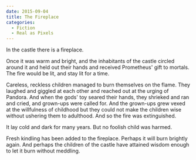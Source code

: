 ```yaml
---
date: 2015-09-04
title: The Fireplace
categories:
  - Fiction
  - Real as Pixels
---
```


In the castle there is a fireplace.

Once it was warm and bright, and the inhabitants of the castle circled around it and held out their hands and received Prometheus' gift to mortals. The fire would be lit, and stay lit for a time.

Careless, reckless children managed to burn themselves on the flame. They laughed and giggled at each other and reached out at the urging of Pandora. And when the gods' toy seared their hands, they shrieked and ran and cried, and grown-ups were called for. And the grown-ups grew vexed at the willfulness of childhood but they could not make the children wise without ushering them to adulthood. And so the fire was extinguished.

It lay cold and dark for many years. But no foolish child was harmed.

Fresh kindling has been added to the fireplace. Perhaps it will burn brightly again. And perhaps the children of the castle have attained wisdom enough to let it burn without meddling.
